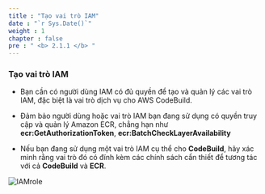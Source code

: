 ```yaml
---
title : "Tạo vai trò IAM"
date : "`r Sys.Date()`"
weight : 1
chapter : false
pre : " <b> 2.1.1 </b> "
---
```


### Tạo vai trò IAM 

+ Bạn cần có người dùng IAM có đủ quyền để tạo và quản lý các vai trò IAM, đặc biệt là vai trò dịch vụ cho AWS CodeBuild.
  
+ Đảm bảo người dùng hoặc vai trò IAM bạn đang sử dụng có quyền truy cập và quản lý Amazon ECR, chẳng hạn như **ecr:GetAuthorizationToken**, **ecr:BatchCheckLayerAvailability**
  
+ Nếu bạn đang sử dụng một vai trò IAM cụ thể cho **CodeBuild**, hãy xác minh rằng vai trò đó có đính kèm các chính sách cần thiết để tương tác với cả **CodeBuild** và **ECR**.

![IAMrole](/images/2-prerequisites/IAMrole2.png) 
